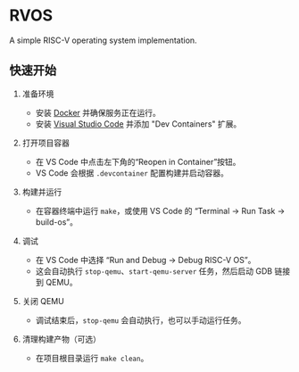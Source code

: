 # RVOS

A simple RISC-V operating system implementation.

## 快速开始

1. 准备环境
   - 安装 [Docker](https://www.docker.com/) 并确保服务正在运行。
   - 安装 [Visual Studio Code](https://code.visualstudio.com/) 并添加 "Dev Containers" 扩展。

2. 打开项目容器
   - 在 VS Code 中点击左下角的“Reopen in Container”按钮。
   - VS Code 会根据 `.devcontainer` 配置构建并启动容器。

3. 构建并运行
   - 在容器终端中运行 `make`，或使用 VS Code 的 “Terminal → Run Task → build-os”。

4. 调试
   - 在 VS Code 中选择 “Run and Debug → Debug RISC-V OS”。
   - 这会自动执行 `stop-qemu`、`start-qemu-server` 任务，然后启动 GDB 链接到 QEMU。

5. 关闭 QEMU
   - 调试结束后，`stop-qemu` 会自动执行，也可以手动运行任务。

6. 清理构建产物（可选）
   - 在项目根目录运行 `make clean`。